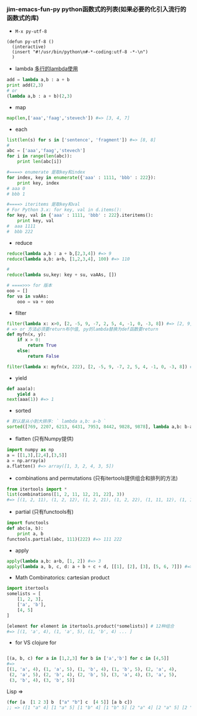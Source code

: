 ### jim-emacs-fun-py python函数式的列表(如果必要的化引入流行的函数式的库)
* `M-x py-utf-8`
```emacs-lisp
(defun py-utf-8 ()
  (interactive)
  (insert "#!/usr/bin/python\n#-*-coding:utf-8 -*-\n")
  )
```
* lambda [多行的lambda使用](./python_lambda_multiline.py)
```py
add = lambda a,b : a + b
print add(2,3)
# or 
(lambda a,b : a + b)(2,3)
```
* map
```py
map(len,['aaa','faag','stevech']) #=> [3, 4, 7]
```
* each 
```py
list(len(s) for s in ['sentence', 'fragment']) #=> [8, 8]
#
abc = ['aaa','faag','stevech']
for i in range(len(abc)):
    print len(abc[i])

#====> enumerate 是取key和index
for index, key in enumerate({'aaa' : 1111, 'bbb' : 222}):
    print key, index
# aaa 0
# bbb 1    

#====> iteritems 是取key和val
# For Python 3.x: for key, val in d.items():
for key, val in {'aaa' : 1111, 'bbb' : 222}.iteritems():
    print key, val
#  aaa 1111
#  bbb 222

```
* reduce
```py
reduce(lambda a,b : a + b,[2,3,4]) #=> 9
reduce(lambda a,b: a+b, [1,2,3,4], 100) #=> 110

# 
reduce(lambda su,key: key + su, vaAAs, [])

# ====>>> for 版本
ooo = []
for va in vaAAs:
    ooo = va + ooo

```
* filter
```py
filter(lambda x: x>0, [2, -5, 9, -7, 2, 5, 4, -1, 0, -3, 8]) #=> [2, 9, 2, 5, 4, 8]
# => or 方法必须要return布尔值, py的lambda替换为def函数要return
def myfn(x, y):
    if x > 0:
        return True
    else:
        return False

filter(lambda x: myfn(x, 222), [2, -5, 9, -7, 2, 5, 4, -1, 0, -3, 8]) #=> [2, 9, 2, 5, 4, 8]
```
* yield
```py
def aaa(a):
    yield a
next(aaa(1)) #=> 1
```
* sorted
```py
# 默认是从小到大排序: ` lambda a,b: a-b `
sorted([769, 2207, 6213, 6431, 7953, 8442, 9828, 9878], lambda a,b: b-a) #=> [9878, 9828, 8442, 7953, 6431, 6213, 2207, 769]
```

* flatten (只有Numpy提供)

```py
import numpy as np
a = [[1,3],[2,4],[3,5]]
a = np.array(a)
a.flatten() #=> array([1, 3, 2, 4, 3, 5])

```
* combinations and permutations (只有itertools提供组合和排列的方法)

```py
from itertools import *
list(combinations([1, 2, 11, 12, 21, 22], 3))
#=> [(1, 2, 11), (1, 2, 12), (1, 2, 21), (1, 2, 22), (1, 11, 12), (1, 11, 21), (1, 11, 22), (1, 12, 21), (1, 12, 22), (1, 21, 22), (2, 11, 12), (2, 11, 21), (2, 11, 22), (2, 12, 21), (2, 12, 22), (2, 21, 22), (11, 12, 21), (11, 12, 22), (11, 21, 22), (12, 21, 22)]
```
* partial (只有functools有)
```py
import functools
def abc(a, b):
    print a, b
functools.partial(abc, 111)(222) #=> 111 222
```
* apply 
```py
apply(lambda a,b: a+b, [1, 2]) #=> 3
apply(lambda a, b, c, d: a + b + c + d, [[1], [2], [3], [5, 6, 7]]) #=> [1, 2, 3, 5, 6, 7]
```
* Math Combinatorics: cartesian product

```py
import itertools
somelists = [
    [1, 2, 3],
    ['a', 'b'],
    [4, 5]
]

[element for element in itertools.product(*somelists)] # 12种组合
#=> [(1, 'a', 4), (1, 'a', 5), (1, 'b', 4) ... ]
```
* for VS clojure for 
```py

[(a, b, c) for a in [1,2,3] for b in ['a','b'] for c in [4,5]]
#=>
[(1, 'a', 4), (1, 'a', 5), (1, 'b', 4), (1, 'b', 5), (2, 'a', 4), 
 (2, 'a', 5), (2, 'b', 4), (2, 'b', 5), (3, 'a', 4), (3, 'a', 5), 
 (3, 'b', 4), (3, 'b', 5)] 
```
Lisp => 

```clojure
(for [a  [1 2 3] b  ["a" "b"] c  [4 5]] [a b c])
;; => ([1 "a" 4] [1 "a" 5] [1 "b" 4] [1 "b" 5] [2 "a" 4] [2 "a" 5] [2 "b" 4] [2 "b" 5] [3 "a" 4] [3 "a" 5] [3 "b" 4] [3 "b" 5])

```
